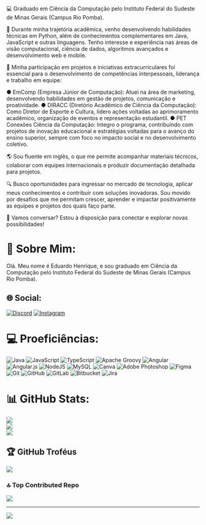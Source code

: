 💻 Graduado em Ciência da Computação pelo Instituto Federal do Sudeste de Minas Gerais (Campus Rio Pomba).

🚀 Durante minha trajetória acadêmica, venho desenvolvendo habilidades técnicas em Python, além de conhecimentos complementares em Java, JavaScript e outras linguagens. Tenho interesse e experiência nas áreas de visão computacional, ciência de dados, algoritmos avançados e desenvolvimento web e mobile.

🎯 Minha participação em projetos e iniciativas extracurriculares foi essencial para o desenvolvimento de competências interpessoais, liderança e trabalho em equipe:

  ●	EmComp (Empresa Júnior de Computação): Atuei na área de marketing, desenvolvendo habilidades em gestão de projetos, comunicação e proatividade.
  ●	DIRACC (Diretório Acadêmico de Ciência da Computação): Como Diretor de Esporte e Cultura, lidero ações voltadas ao aprimoramento acadêmico, organização de eventos e representação estudantil.
  ●	PET Conexões Ciência da Computação: Integro o programa, contribuindo com projetos de inovação educacional e estratégias voltadas para o avanço do ensino superior, sempre com foco no impacto social e no desenvolvimento coletivo.

🌎 Sou fluente em inglês, o que me permite acompanhar materiais técnicos, colaborar com equipes internacionais e produzir documentação detalhada para projetos.

🔍 Busco oportunidades para ingressar no mercado de tecnologia, aplicar meus conhecimentos e contribuir com soluções inovadoras. Sou movido por desafios que me permitam crescer, aprender e impactar positivamente as equipes e projetos dos quais faço parte.

📩 Vamos conversar? Estou à disposição para conectar e explorar novas possibilidades!

# 💫 Sobre Mim:
Olá. Meu nome é Eduardo Henrique, e sou graduado em Ciência da Computação pelo Instituto Federal do Sudeste de Minas Gerais (Campus Rio Pomba).


## 🌐 Social:
[![Discord](https://img.shields.io/badge/Discord-%237289DA.svg?logo=discord&logoColor=white)](https://discord.gg/Thuezin) [![Instagram](https://img.shields.io/badge/Instagram-%23E4405F.svg?logo=Instagram&logoColor=white)](https://instagram.com/Cand_Rocha) 

# 💻 Proeficiências:
![Java](https://img.shields.io/badge/java-%23ED8B00.svg?style=for-the-badge&logo=openjdk&logoColor=white) ![JavaScript](https://img.shields.io/badge/javascript-%23323330.svg?style=for-the-badge&logo=javascript&logoColor=%23F7DF1E) ![TypeScript](https://img.shields.io/badge/typescript-%23007ACC.svg?style=for-the-badge&logo=typescript&logoColor=white) ![Apache Groovy](https://img.shields.io/badge/Apache%20Groovy-4298B8.svg?style=for-the-badge&logo=Apache+Groovy&logoColor=white) ![Angular](https://img.shields.io/badge/angular-%23DD0031.svg?style=for-the-badge&logo=angular&logoColor=white) ![Angular.js](https://img.shields.io/badge/angular.js-%23E23237.svg?style=for-the-badge&logo=angularjs&logoColor=white) ![NodeJS](https://img.shields.io/badge/node.js-6DA55F?style=for-the-badge&logo=node.js&logoColor=white) ![MySQL](https://img.shields.io/badge/mysql-4479A1.svg?style=for-the-badge&logo=mysql&logoColor=white) ![Canva](https://img.shields.io/badge/Canva-%2300C4CC.svg?style=for-the-badge&logo=Canva&logoColor=white) ![Adobe Photoshop](https://img.shields.io/badge/adobe%20photoshop-%2331A8FF.svg?style=for-the-badge&logo=adobe%20photoshop&logoColor=white) ![Figma](https://img.shields.io/badge/figma-%23F24E1E.svg?style=for-the-badge&logo=figma&logoColor=white) ![Git](https://img.shields.io/badge/git-%23F05033.svg?style=for-the-badge&logo=git&logoColor=white) ![GitHub](https://img.shields.io/badge/github-%23121011.svg?style=for-the-badge&logo=github&logoColor=white) ![GitLab](https://img.shields.io/badge/gitlab-%23181717.svg?style=for-the-badge&logo=gitlab&logoColor=white) ![Bitbucket](https://img.shields.io/badge/bitbucket-%230047B3.svg?style=for-the-badge&logo=bitbucket&logoColor=white) ![Jira](https://img.shields.io/badge/jira-%230A0FFF.svg?style=for-the-badge&logo=jira&logoColor=white)
# 📊 GitHub Stats:
![](https://github-readme-stats.vercel.app/api?username=ArthurCRocha&theme=dark&hide_border=false&include_all_commits=false&count_private=false)<br/>
![](https://github-readme-streak-stats.herokuapp.com/?user=ArthurCRocha&theme=dark&hide_border=false)<br/>
![](https://github-readme-stats.vercel.app/api/top-langs/?username=ArthurCRocha&theme=dark&hide_border=false&include_all_commits=false&count_private=false&layout=compact)

## 🏆 GitHub Troféus
![](https://github-profile-trophy.vercel.app/?username=ArthurCRocha&theme=dark&no-frame=true&no-bg=true&margin-w=4)

### 🔝 Top Contributed Repo
![](https://github-contributor-stats.vercel.app/api?username=ArthurCRocha&limit=5&theme=dark&combine_all_yearly_contributions=true)

---
[![](https://visitcount.itsvg.in/api?id=ArthurCRocha&icon=10&color=0)](https://visitcount.itsvg.in)

